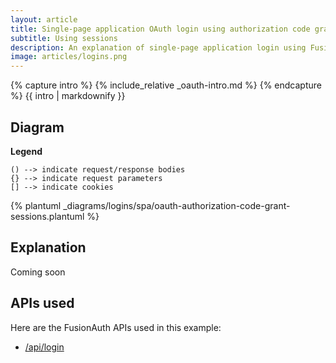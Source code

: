 ```yaml
---
layout: article
title: Single-page application OAuth login using authorization code grant 
subtitle: Using sessions 
description: An explanation of single-page application login using FusionAuth OAuth interface with the authorization code grant and uses server-side sessions
image: articles/logins.png
---
```


{% capture intro %}
{% include_relative _oauth-intro.md %}
{% endcapture %}
{{ intro | markdownify }}

## Diagram

**Legend**

```text
() --> indicate request/response bodies
{} --> indicate request parameters
[] --> indicate cookies
```

{% plantuml _diagrams/logins/spa/oauth-authorization-code-grant-sessions.plantuml %}

## Explanation

Coming soon

## APIs used

Here are the FusionAuth APIs used in this example:

* [/api/login](/docs/v1/tech/apis/login#authenticate-a-user)